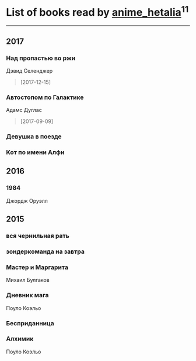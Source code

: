 # List of books read by [anime_hetalia](http://vk.com/id137961387)<sup>11</sup>
---

## 2017

### Над пропастью во ржи
Дэвид Селенджер
> [2017-12-15] 


### Автостопом по Галактике
Адамс Дуглас
> [2017-09-09] 


### Девушка в поезде


### Кот по имени Алфи



## 2016

### 1984
Джордж Оруэлл



## 2015

### вся чернильная рать


### зондеркоманда на завтра


### Мастер и Маргарита
Михаил Булгаков


### Дневник мага
Поуло Коэльо


### Бесприданница


### Алхимик
Поуло Коэльо



